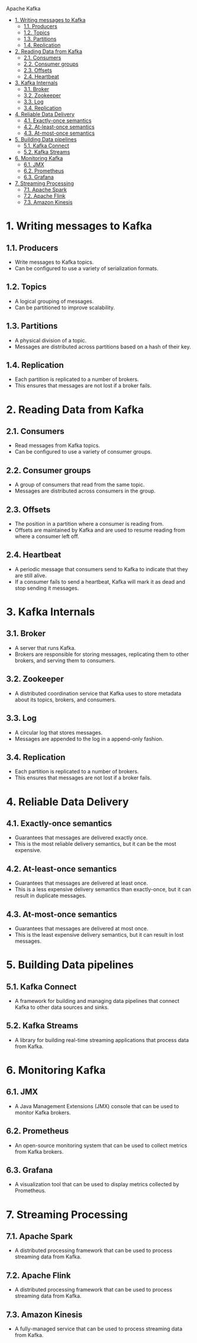Apache Kafka
- [1. Writing messages to Kafka](#1-writing-messages-to-kafka)
  - [1.1. Producers](#11-producers)
  - [1.2. Topics](#12-topics)
  - [1.3. Partitions](#13-partitions)
  - [1.4. Replication](#14-replication)
- [2. Reading Data from Kafka](#2-reading-data-from-kafka)
  - [2.1. Consumers](#21-consumers)
  - [2.2. Consumer groups](#22-consumer-groups)
  - [2.3. Offsets](#23-offsets)
  - [2.4. Heartbeat](#24-heartbeat)
- [3. Kafka Internals](#3-kafka-internals)
  - [3.1. Broker](#31-broker)
  - [3.2. Zookeeper](#32-zookeeper)
  - [3.3. Log](#33-log)
  - [3.4. Replication](#34-replication)
- [4. Reliable Data Delivery](#4-reliable-data-delivery)
  - [4.1. Exactly-once semantics](#41-exactly-once-semantics)
  - [4.2. At-least-once semantics](#42-at-least-once-semantics)
  - [4.3. At-most-once semantics](#43-at-most-once-semantics)
- [5. Building Data pipelines](#5-building-data-pipelines)
  - [5.1. Kafka Connect](#51-kafka-connect)
  - [5.2. Kafka Streams](#52-kafka-streams)
- [6. Monitoring Kafka](#6-monitoring-kafka)
  - [6.1. JMX](#61-jmx)
  - [6.2. Prometheus](#62-prometheus)
  - [6.3. Grafana](#63-grafana)
- [7. Streaming Processing](#7-streaming-processing)
  - [7.1. Apache Spark](#71-apache-spark)
  - [7.2. Apache Flink](#72-apache-flink)
  - [7.3. Amazon Kinesis](#73-amazon-kinesis)

# 1. Writing messages to Kafka

## 1.1. Producers
- Write messages to Kafka topics.
- Can be configured to use a variety of serialization formats.
## 1.2. Topics
- A logical grouping of messages.
- Can be partitioned to improve scalability.
## 1.3. Partitions
- A physical division of a topic.
- Messages are distributed across partitions based on a hash of their key.
## 1.4. Replication
- Each partition is replicated to a number of brokers.
- This ensures that messages are not lost if a broker fails.

# 2. Reading Data from Kafka

## 2.1. Consumers
- Read messages from Kafka topics.
- Can be configured to use a variety of consumer groups.
## 2.2. Consumer groups
- A group of consumers that read from the same topic.
- Messages are distributed across consumers in the group.
## 2.3. Offsets
- The position in a partition where a consumer is reading from.
- Offsets are maintained by Kafka and are used to resume reading from where a consumer left off.
## 2.4. Heartbeat
- A periodic message that consumers send to Kafka to indicate that they are still alive.
- If a consumer fails to send a heartbeat, Kafka will mark it as dead and stop sending it messages.

# 3. Kafka Internals

## 3.1. Broker
- A server that runs Kafka.
- Brokers are responsible for storing messages, replicating them to other brokers, and serving them to consumers.
## 3.2. Zookeeper
- A distributed coordination service that Kafka uses to store metadata about its topics, brokers, and consumers.
## 3.3. Log
- A circular log that stores messages.
- Messages are appended to the log in a append-only fashion.
## 3.4. Replication
- Each partition is replicated to a number of brokers.
- This ensures that messages are not lost if a broker fails.

# 4. Reliable Data Delivery

## 4.1. Exactly-once semantics
- Guarantees that messages are delivered exactly once.
- This is the most reliable delivery semantics, but it can be the most expensive.
## 4.2. At-least-once semantics
- Guarantees that messages are delivered at least once.
- This is a less expensive delivery semantics than exactly-once, but it can result in duplicate messages.
## 4.3. At-most-once semantics
- Guarantees that messages are delivered at most once.
- This is the least expensive delivery semantics, but it can result in lost messages.

# 5. Building Data pipelines

## 5.1. Kafka Connect
- A framework for building and managing data pipelines that connect Kafka to other data sources and sinks.
## 5.2. Kafka Streams
- A library for building real-time streaming applications that process data from Kafka.

# 6. Monitoring Kafka

## 6.1. JMX
- A Java Management Extensions (JMX) console that can be used to monitor Kafka brokers.
## 6.2. Prometheus
- An open-source monitoring system that can be used to collect metrics from Kafka brokers.
## 6.3. Grafana
- A visualization tool that can be used to display metrics collected by Prometheus.

# 7. Streaming Processing

## 7.1. Apache Spark
- A distributed processing framework that can be used to process streaming data from Kafka.
## 7.2. Apache Flink
- A distributed processing framework that can be used to process streaming data from Kafka.
## 7.3. Amazon Kinesis
- A fully-managed service that can be used to process streaming data from Kafka.
